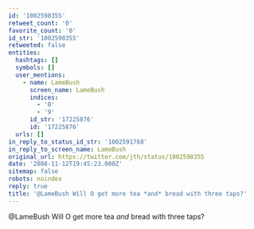```yaml
---
id: '1002598355'
retweet_count: '0'
favorite_count: '0'
id_str: '1002598355'
retweeted: false
entities:
  hashtags: []
  symbols: []
  user_mentions:
    - name: LameBush
      screen_name: LameBush
      indices:
        - '0'
        - '9'
      id_str: '17225876'
      id: '17225876'
  urls: []
in_reply_to_status_id_str: '1002591768'
in_reply_to_screen_name: LameBush
original_url: https://twitter.com/jth/status/1002598355
date: '2008-11-12T19:45:23.000Z'
sitemap: false
robots: noindex
reply: true
title: '@LameBush Will O get more tea *and* bread with three taps?'
---
```


@LameBush Will O get more tea *and* bread with three taps?